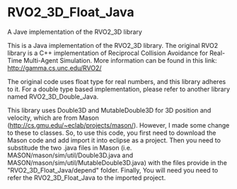 # RVO2_3D_Float_Java
A Jave implementation of the RVO2_3D library

This is a Java implementation of the RVO2_3D library. The original RVO2 library is a C++ implementation of 
Reciprocal Collision Avoidance for Real-Time Multi-Agent Simulation. More information can be found in this link:
http://gamma.cs.unc.edu/RVO2/

The original code uses float type for real numbers, and this library adheres to it. For a double type based implementation,
please refer to another library named RVO2_3D_Double_Java.

This library uses Double3D and MutableDouble3D for 3D position and velocity, which are from Mason (http://cs.gmu.edu/~eclab/projects/mason/).
However, I made some change to these to classes. So, to use this code, you first need to download the Mason code and add import
it into eclipse as a project. Then you need to substitude the two .java files in Mason (i.e. MASON/mason/sim/util/Double3D.java and
MASON/mason/sim/util/MutableDouble3D.java) with the files provide in the "RVO2_3D_Float_Java/depend" folder.
Finally, You will need you need to refer the RVO2_3D_Float_Java to the imported project. 
